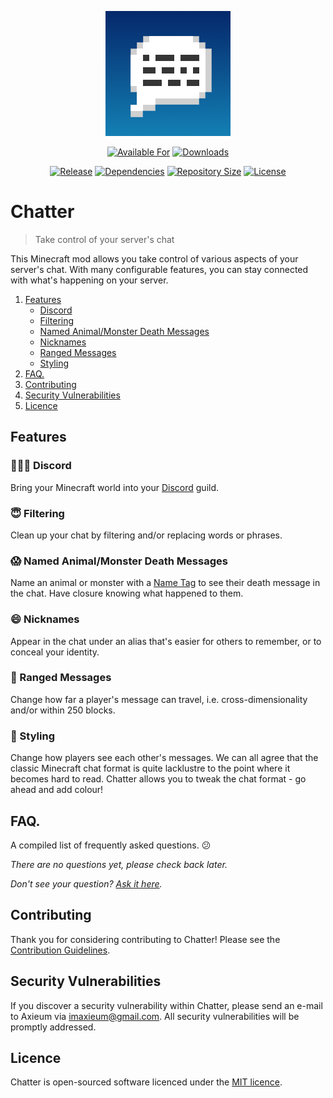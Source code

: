 <p align="center">
    <a href="https://github.com/Axieum/Chatter">
        <img src="src/main/resources/logo.png" height="200" alt="Chatter Logo">
    </a>
</p>

<p align="center">
    <a href="https://curseforge.com/minecraft/mc-mods/chatter"><img src="http://cf.way2muchnoise.eu/versions/available%20for_chatter_latest(555-34AA2F-FFF-00000000).svg?badge_style=for_the_badge" alt="Available For"></a>
    <a href="https://curseforge.com/minecraft/mc-mods/chatter/files"><img src="http://cf.way2muchnoise.eu/full_chatter_downloads(555-FF4C05-FFF-00000000-FFF).svg?badge_style=for_the_badge" alt="Downloads"></a>
</p>

<p align="center">
    <a href="https://github.com/Axieum/Chatter/releases"><img src="https://img.shields.io/github/v/release/Axieum/Chatter?style=for-the-badge&color=FF4C05" alt="Release"></a>
    <a href="build.gradle"><img src="https://img.shields.io/librariesio/github/Axieum/Chatter?style=for-the-badge" alt="Dependencies"></a>
    <a href="https://github.com/Axieum/Chatter"><img src="https://img.shields.io/github/repo-size/Axieum/Chatter?style=for-the-badge" alt="Repository Size"></a>
    <a href="https://opensource.org/licenses/MIT"><img src="https://img.shields.io/github/license/Axieum/Chatter?style=for-the-badge" alt="License"></a>
</p>

# Chatter
> Take control of your server's chat

This Minecraft mod allows you take control of various aspects of your server's chat. With many configurable features,
you can stay connected with what's happening on your server.

1. [Features](#features)
    - [Discord](#people_holding_hands-discord)
    - [Filtering](#innocent-filtering)
    - [Named Animal/Monster Death Messages](#scream-named-animalmonster-death-messages)
    - [Nicknames](#smile-nicknames)
    - [Ranged Messages](#dart-ranged-messages) 
    - [Styling](#art-styling)
2. [FAQ.](#faq)
3. [Contributing](#contributing)
4. [Security Vulnerabilities](#security-vulnerabilities)
5. [Licence](#licence)

## Features

### :people_holding_hands: Discord

Bring your Minecraft world into your [Discord](https://discord.com) guild.

### :innocent: Filtering

Clean up your chat by filtering and/or replacing words or phrases.

### :scream: Named Animal/Monster Death Messages

Name an animal or monster with a [Name Tag](https://minecraft.gamepedia.com/Name_Tag) to see their death message in the
chat. Have closure knowing what happened to them.

### :smile: Nicknames

Appear in the chat under an alias that's easier for others to remember, or to conceal your identity.

### :dart: Ranged Messages

Change how far a player's message can travel, i.e. cross-dimensionality and/or within 250 blocks.

### :art: Styling

Change how players see each other's messages. We can all agree that the classic Minecraft chat format is quite
lacklustre to the point where it becomes hard to read. Chatter allows you to tweak the chat format - go ahead and add
colour!

## FAQ.

A compiled list of frequently asked questions. :confused:

_There are no questions yet, please check back later._

_Don't see your question? [Ask it here](https://github.com/Axieum/Chatter/issues)._

## Contributing

Thank you for considering contributing to Chatter! Please see the [Contribution Guidelines](.github/CONTRIBUTING.md).

## Security Vulnerabilities

If you discover a security vulnerability within Chatter, please send an e-mail to Axieum via
[imaxieum@gmail.com](mailto:imaxieum@gmail.com). All security vulnerabilities will be promptly addressed.

## Licence

Chatter is open-sourced software licenced under the [MIT licence](https://opensource.org/licenses/MIT).
